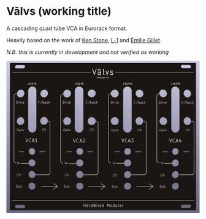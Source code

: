 # Vālvs (working title)
A cascading quad tube VCA in Eurorack format.

Heavily based on the work of [Ken Stone](https://www.elby-designs.com/webtek/cgs/cgs65/cgs65_vca.html), [L-1](http://l-1.su/TubeVCA.html) and [Émilie Gillet](https://mutable-instruments.net/modules/veils/).

_N.B. this is currently in development and not verified as working_

![Prototype Panel v0.5](/Images/ValvsPanel.png)
